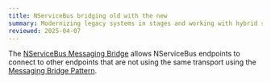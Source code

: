 ```yaml
---
title: NServiceBus bridging old with the new
summary: Modernizing legacy systems in stages and working with hybrid solutions
reviewed: 2025-04-07
---
```


The [NServiceBus Messaging Bridge](/nservicebus/bridge) allows NServiceBus endpoints to connect to other endpoints that are not using the same transport using the [Messaging Bridge Pattern](https://www.enterpriseintegrationpatterns.com/patterns/messaging/MessagingBridge.html).